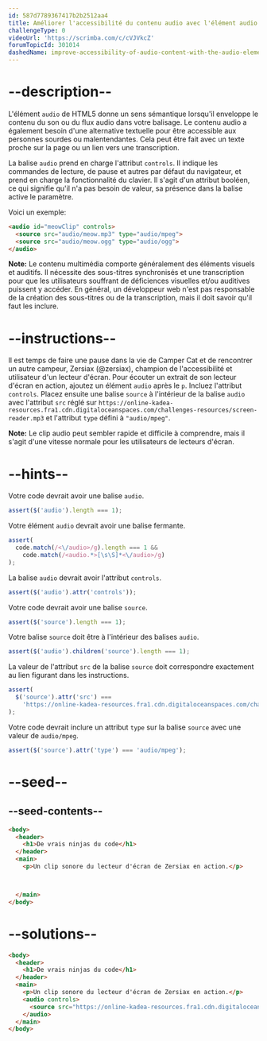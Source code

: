 ```yaml
---
id: 587d7789367417b2b2512aa4
title: Améliorer l'accessibilité du contenu audio avec l'élément audio
challengeType: 0
videoUrl: 'https://scrimba.com/c/cVJVkcZ'
forumTopicId: 301014
dashedName: improve-accessibility-of-audio-content-with-the-audio-element
---
```


# --description--

L'élément `audio` de HTML5 donne un sens sémantique lorsqu'il enveloppe le contenu du son ou du flux audio dans votre balisage. Le contenu audio a également besoin d'une alternative textuelle pour être accessible aux personnes sourdes ou malentendantes. Cela peut être fait avec un texte proche sur la page ou un lien vers une transcription.

La balise `audio` prend en charge l'attribut `controls`. Il indique les commandes de lecture, de pause et autres par défaut du navigateur, et prend en charge la fonctionnalité du clavier. Il s'agit d'un attribut booléen, ce qui signifie qu'il n'a pas besoin de valeur, sa présence dans la balise active le paramètre.

Voici un exemple:

```html
<audio id="meowClip" controls>
  <source src="audio/meow.mp3" type="audio/mpeg">
  <source src="audio/meow.ogg" type="audio/ogg">
</audio>
```

**Note:** Le contenu multimédia comporte généralement des éléments visuels et auditifs. Il nécessite des sous-titres synchronisés et une transcription pour que les utilisateurs souffrant de déficiences visuelles et/ou auditives puissent y accéder. En général, un développeur web n'est pas responsable de la création des sous-titres ou de la transcription, mais il doit savoir qu'il faut les inclure.

# --instructions--

Il est temps de faire une pause dans la vie de Camper Cat et de rencontrer un autre campeur, Zersiax (@zersiax), champion de l'accessibilité et utilisateur d'un lecteur d'écran. Pour écouter un extrait de son lecteur d'écran en action, ajoutez un élément `audio` après le `p`. Incluez l'attribut `controls`. Placez ensuite une balise `source` à l'intérieur de la balise `audio` avec l'attribut `src` réglé sur `https://online-kadea-resources.fra1.cdn.digitaloceanspaces.com/challenges-resources/screen-reader.mp3` et l'attribut `type` défini à `"audio/mpeg"`.

**Note:** Le clip audio peut sembler rapide et difficile à comprendre, mais il s'agit d'une vitesse normale pour les utilisateurs de lecteurs d'écran.

# --hints--

Votre code devrait avoir une balise `audio`.

```js
assert($('audio').length === 1);
```

Votre élément `audio` devrait avoir une balise fermante.

```js
assert(
  code.match(/<\/audio>/g).length === 1 &&
    code.match(/<audio.*>[\s\S]*<\/audio>/g)
);
```

La balise `audio` devrait avoir l'attribut `controls`.

```js
assert($('audio').attr('controls'));
```

Votre code devrait avoir une balise `source`.

```js
assert($('source').length === 1);
```

Votre balise `source` doit être à l'intérieur des balises `audio`.

```js
assert($('audio').children('source').length === 1);
```

La valeur de l'attribut `src` de la balise `source` doit correspondre exactement au lien figurant dans les instructions.

```js
assert(
  $('source').attr('src') ===
    'https://online-kadea-resources.fra1.cdn.digitaloceanspaces.com/challenges-resources/screen-reader.mp3'
);
```

Votre code devrait inclure un attribut `type` sur la balise `source` avec une valeur de `audio/mpeg`.

```js
assert($('source').attr('type') === 'audio/mpeg');
```

# --seed--

## --seed-contents--

```html
<body>
  <header>
    <h1>De vrais ninjas du code</h1>
  </header>
  <main>
    <p>Un clip sonore du lecteur d'écran de Zersiax en action.</p>



  </main>
</body>
```

# --solutions--

```html
<body>
  <header>
    <h1>De vrais ninjas du code</h1>
  </header>
  <main>
    <p>Un clip sonore du lecteur d'écran de Zersiax en action.</p>
    <audio controls>
      <source src="https://online-kadea-resources.fra1.cdn.digitaloceanspaces.com/challenges-resources/screen-reader.mp3" type="audio/mpeg"/>
    </audio>
  </main>
</body>
```
